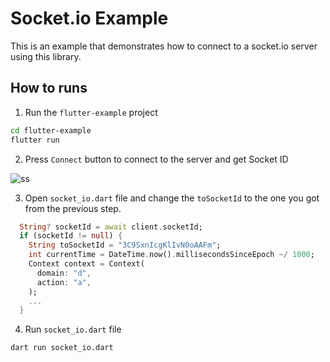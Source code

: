 # Socket.io Example

This is an example that demonstrates how to connect to a socket.io server using this library.

## How to runs

1. Run the `flutter-example` project

```bash
cd flutter-example
flutter run
```

2. Press `Connect` button to connect to the server and get Socket ID

![ss](https://i.imgur.com/yVQEeZo.png)

3. Open `socket_io.dart` file and change the `toSocketId` to the one you got from the previous step.

```dart
  String? socketId = await client.socketId;
  if (socketId != null) {
    String toSocketId = "3C9SxnIcgKlIvN0oAAFm";
    int currentTime = DateTime.now().millisecondsSinceEpoch ~/ 1000;
    Context context = Context(
      domain: "d",
      action: "a",
    );
    ...
  }
```

4. Run `socket_io.dart` file

```bash
dart run socket_io.dart
```